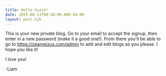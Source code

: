 ```yaml
---
title: Hello Suzie!
date: 2025-08-11T00:38:00.000-04:00
layout: post.njk
---
```

This is your new private blog. Go to your email to accept the signup, then enter in a new password (make it a good one!). From there you'll be able to go to <https://zeameizus.com/admin> to add and edit blogs as you please. I hope you like it! 

I love you! 

\-Liam
